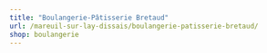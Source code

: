 ```yaml
---
title: "Boulangerie-Pâtisserie Bretaud"
url: /mareuil-sur-lay-dissais/boulangerie-patisserie-bretaud/
shop: boulangerie
---
```

